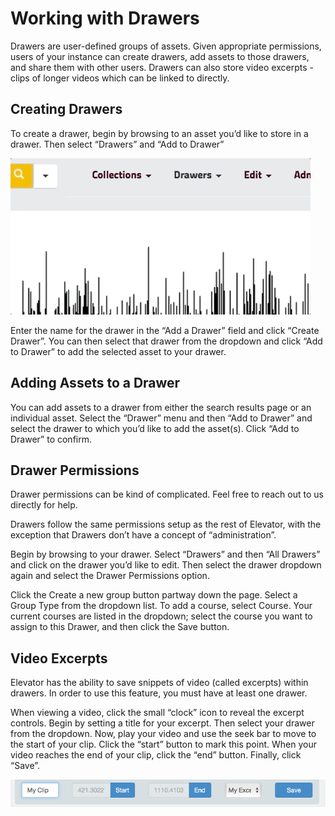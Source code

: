 # Working with Drawers

Drawers are user-defined groups of assets. Given appropriate permissions, users of your instance can create drawers, add assets to those drawers, and share them with other users. Drawers can also store video excerpts - clips of longer videos which can be linked to directly. 

## Creating Drawers

To create a drawer, begin by browsing to an asset you’d like to store in a drawer.  Then select “Drawers” and “Add to Drawer”

![Adding a Drawer](./drawer_animation.gif)

Enter the name for the drawer in the “Add a Drawer” field and click “Create Drawer”.  You can then select that drawer from the dropdown and click “Add to Drawer” to add the selected asset to your drawer.

## Adding Assets to a Drawer

You can add assets to a drawer from either the search results page or an individual asset.  Select the “Drawer” menu and then “Add to Drawer” and select the drawer to which you’d like to add the asset(s).  Click “Add to Drawer” to confirm.

## Drawer Permissions

Drawer permissions can be kind of complicated.  Feel free to reach out to us directly for help.

Drawers follow the same permissions setup as the rest of Elevator, with the exception that Drawers don’t have a concept of “administration”.

Begin by browsing to your drawer.  Select “Drawers” and then “All Drawers” and click on the drawer you’d like to edit.  Then select the drawer dropdown again and select the Drawer Permissions option.

Click the Create a new group button partway down the page. Select a Group Type from the dropdown list. To add a course, select Course. Your current courses are listed in the dropdown; select the course you want to assign to this Drawer, and then click the Save button.

## Video Excerpts

Elevator has the ability to save snippets of video (called excerpts) within drawers.  In order to use this feature, you must have at least one drawer.

When viewing a video, click the small “clock” icon to reveal the excerpt controls.  Begin by setting a title for your excerpt.  Then select your drawer from the dropdown.  Now, play your video and use the seek bar to move to the start of your clip.  Click the “start” button to mark this point.  When your video reaches the end of your clip, click the “end” button.  Finally, click “Save”.

![Excerpt Screenshot](./excerpt.png)